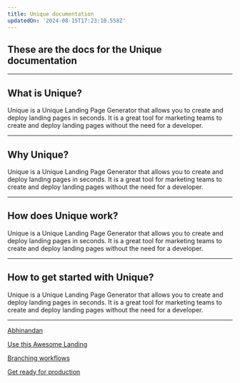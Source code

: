 ```yaml
---
title: Unique documentation
updatedOn: '2024-08-15T17:23:10.558Z'
---
```


## These are the docs for the Unique documentation

---

## What is Unique?

Unique is a Unique Landing Page Generator that allows you to create and deploy landing pages in seconds. It is a great tool for marketing teams to create and deploy landing pages without the need for a developer.

---

## Why Unique?

Unique is a Unique Landing Page Generator that allows you to create and deploy landing pages in seconds. It is a great tool for marketing teams to create and deploy landing pages without the need for a developer.

---

## How does Unique work?

Unique is a Unique Landing Page Generator that allows you to create and deploy landing pages in seconds. It is a great tool for marketing teams to create and deploy landing pages without the need for a developer.

---

## How to get started with Unique?

Unique is a Unique Landing Page Generator that allows you to create and deploy landing pages in seconds. It is a great tool for marketing teams to create and deploy landing pages without the need for a developer.

---

<DetailIconCards withNumbers>

<a href="https://abhinandan-v.vercel.app" description="Contact the developer for more info">Abhinandan</a>

<a href="/docs/get-started-with-Unique/connect-Unique" description="Connect Unique to the platform, language, ORM and other tools in your tech stack">Use this Awesome Landing</a>

<a href="/docs/get-started-with-Unique/workflow-primer" description="Add branching to your CI/CD automation">Branching workflows</a>

<a href="/docs/get-started-with-Unique/production-checklist" description="Key features to get you production ready">Get ready for production</a>

</DetailIconCards>
